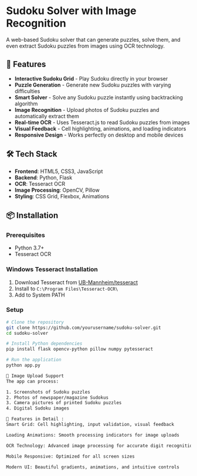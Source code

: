 # Sudoku Solver with Image Recognition

A web-based Sudoku solver that can generate puzzles, solve them, and even extract Sudoku puzzles from images using OCR technology.

## 🚀 Features

- **Interactive Sudoku Grid** - Play Sudoku directly in your browser
- **Puzzle Generation** - Generate new Sudoku puzzles with varying difficulties
- **Smart Solver** - Solve any Sudoku puzzle instantly using backtracking algorithm
- **Image Recognition** - Upload photos of Sudoku puzzles and automatically extract them
- **Real-time OCR** - Uses Tesseract.js to read Sudoku puzzles from images
- **Visual Feedback** - Cell highlighting, animations, and loading indicators
- **Responsive Design** - Works perfectly on desktop and mobile devices

## 🛠️ Tech Stack

- **Frontend**: HTML5, CSS3, JavaScript
- **Backend**: Python, Flask
- **OCR**: Tesseract OCR
- **Image Processing**: OpenCV, Pillow
- **Styling**: CSS Grid, Flexbox, Animations

## 📦 Installation

### Prerequisites
- Python 3.7+
- Tesseract OCR

### Windows Tesseract Installation
1. Download Tesseract from [UB-Mannheim/tesseract](https://github.com/UB-Mannheim/tesseract/wiki)
2. Install to `C:\Program Files\Tesseract-OCR\`
3. Add to System PATH

### Setup
```bash
# Clone the repository
git clone https://github.com/yourusername/sudoku-solver.git
cd sudoku-solver

# Install Python dependencies
pip install flask opencv-python pillow numpy pytesseract

# Run the application
python app.py

📸 Image Upload Support
The app can process:

1. Screenshots of Sudoku puzzles
2. Photos of newspaper/magazine Sudokus
3. Camera pictures of printed Sudoku puzzles
4. Digital Sudoku images

🎨 Features in Detail :
Smart Grid: Cell highlighting, input validation, visual feedback

Loading Animations: Smooth processing indicators for image uploads

OCR Technology: Advanced image processing for accurate digit recognition

Mobile Responsive: Optimized for all screen sizes

Modern UI: Beautiful gradients, animations, and intuitive controls